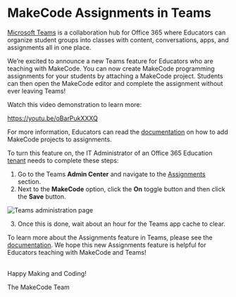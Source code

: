 # MakeCode Assignments in Teams

[Microsoft Teams](https://www.microsoft.com/en-us/education/products/teams/default.aspx) is a collaboration hub for Office 365 where Educators can organize student groups into classes with content, conversations, apps, and assignments all in one place.

We’re excited to announce a new Teams feature for Educators who are teaching with MakeCode.
You can now create MakeCode programming assignments for your students by attaching a MakeCode project.
Students can then open the MakeCode editor and complete the assignment without ever leaving Teams!

Watch this video demonstration to learn more:

https://youtu.be/oBarPukXXXQ
<br/>

For more information, Educators can read the [documentation](https://support.office.com/en-us/article/add-makecode-activities-to-assignments-in-microsoft-teams-57365fa8-b6f1-4f3d-bbd9-19ac6eeaacbb) on how to add MakeCode projects to assignments.

To turn this feature on, the IT Administrator of an Office 365 Education [tenant](https://docs.microsoft.com/en-us/education/get-started/set-up-office365-edu-tenant) needs to complete these steps:

1. Go to the Teams **Admin Center** and navigate to the [Assignments](https://admin.teams.microsoft.com/policies/assignments) section. 
2. Next to the **MakeCode** option, click the **On** toggle button and then click the **Save** button. 
 
![Teams administration page](/static/blog/teams/teams-admin.png)

3. Once this is done, wait about an hour for the Teams app cache to clear.
 
To learn more about the Assignments feature in Teams, please see the [documentation](https://support.office.com/en-us/article/microsoft-teams-5aa4431a-8a3c-4aa5-87a6-b6401abea114#ID0EAABAAA=Assignments). 
We hope this new Assignments feature is helpful for Educators teaching with MakeCode and Teams! 

<br/>
Happy Making and Coding! 

The MakeCode Team
